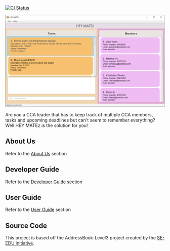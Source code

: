[![CI Status](https://github.com/AY2021S2-CS2103T-W14-3/tp/actions/workflows/gradle.yml/badge.svg)](https://github.com/AY2021S2-CS2103T-W14-3/tp/actions/workflows/gradle.yml)

![Ui](docs/images/Ui.png)

Are you a CCA leader that has to keep track of multiple CCA members, tasks and upcoming deadlines but can't seem to remember everything? Well HEY MATEz is the solution for you!

## About Us
Refer to the [About Us](https://github.com/AY2021S2-CS2103T-W14-3/tp/blob/master/docs/AboutUs.md) section

## Developer Guide
Refer to the [Developer Guide](https://github.com/AY2021S2-CS2103T-W14-3/tp/blob/master/docs/DeveloperGuide.md) section

## User Guide
Refer to the [User Guide](https://github.com/AY2021S2-CS2103T-W14-3/tp/blob/master/docs/UserGuide.md) section

## Source Code
This project is based off the AddressBook-Level3 project created by the [SE-EDU initiative](https://se-education.org).

